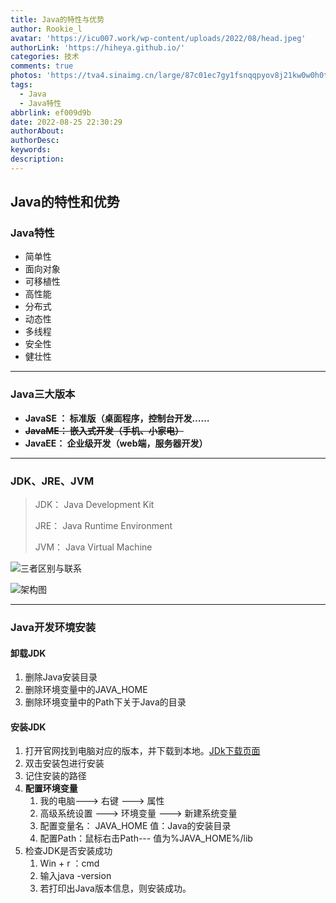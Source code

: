 ```yaml
---
title: Java的特性与优势
author: Rookie_l
avatar: 'https://icu007.work/wp-content/uploads/2022/08/head.jpeg'
authorLink: 'https://hiheya.github.io/'
categories: 技术
comments: true
photos: 'https://tva4.sinaimg.cn/large/87c01ec7gy1fsnqqpyov8j21kw0w0h0t.jpg'
tags:
  - Java
  - Java特性
abbrlink: ef009d9b
date: 2022-08-25 22:30:29
authorAbout:
authorDesc:
keywords:
description:
---
```


## Java的特性和优势

### Java特性

- 简单性
- 面向对象
- 可移植性
- 高性能
- 分布式
- 动态性
- 多线程
- 安全性
- 健壮性

---

### Java三大版本

- **JavaSE ： 标准版（桌面程序，控制台开发……**
- ~~**JavaME： 嵌入式开发（手机、小家电）**~~
- **JavaEE： 企业级开发（web端，服务器开发）**

---

### JDK、JRE、JVM

> JDK： Java Development Kit
>
> JRE： Java Runtime Environment
>
> JVM： Java Virtual Machine

![三者区别与联系](https://img30.360buyimg.com/pop/jfs/t1/212587/24/15283/47108/623735e3E54606284/e9980567ac36697e.png)



![架构图](https://img30.360buyimg.com/pop/jfs/t1/212860/32/15267/43018/6237360eEb30a738c/d04f6b8f15c13028.png)

---

### Java开发环境安装

#### 卸载JDK

1. 删除Java安装目录
2. 删除环境变量中的JAVA_HOME
3. 删除环境变量中的Path下关于Java的目录

#### 安装JDK

1. 打开官网找到电脑对应的版本，并下载到本地。[JDk下载页面](https://www.oracle.com/java/technologies/javase/javase8-archive-downloads.html)
2. 双击安装包进行安装
3. 记住安装的路径
4. **配置环境变量**
   1. 我的电脑---> 右键 ---> 属性
   2. 高级系统设置 ---> 环境变量 ---> 新建系统变量
   3. 配置变量名： JAVA_HOME  值：Java的安装目录
   4. 配置Path：鼠标右击Path--- 值为%JAVA_HOME%/lib
5. 检查JDK是否安装成功
   1. Win + r ：cmd
   2. 输入java -version
   3. 若打印出Java版本信息，则安装成功。
